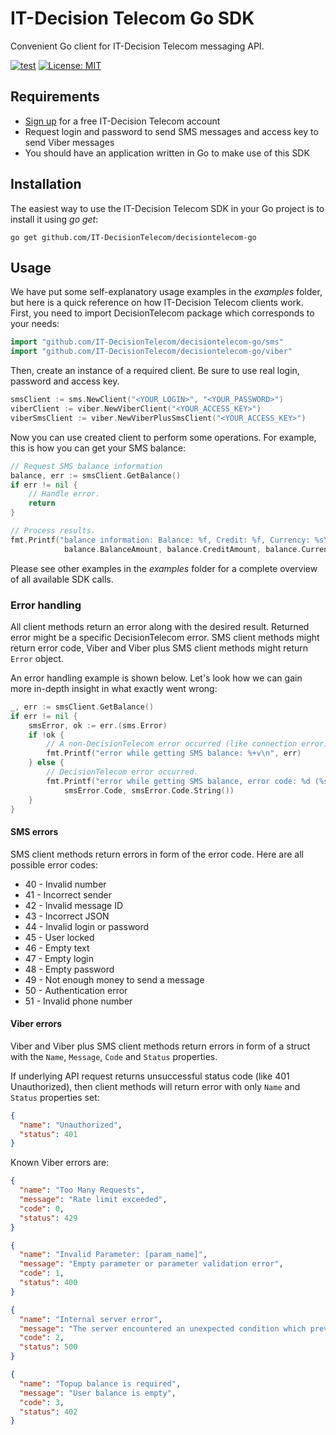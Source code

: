 IT-Decision Telecom Go SDK
===============================

Convenient Go client for IT-Decision Telecom messaging API.

[![test](https://github.com/IT-DecisionTelecom/decisiontelecom-go/actions/workflows/test.yml/badge.svg)](https://github.com/IT-DecisionTelecom/decisiontelecom-go/actions/workflows/test.yml)
[![License: MIT](https://img.shields.io/badge/License-MIT-yellow.svg)](https://opensource.org/licenses/MIT)

Requirements
-----

- [Sign up](https://web.it-decision.com/site/signup) for a free IT-Decision Telecom account
- Request login and password to send SMS messages and access key to send Viber messages
- You should have an application written in Go to make use of this SDK

Installation
-----

The easiest way to use the IT-Decision Telecom SDK in your Go project is to install it using _go get_:

```
go get github.com/IT-DecisionTelecom/decisiontelecom-go
```

Usage
-----

We have put some self-explanatory usage examples in the *examples* folder,
but here is a quick reference on how IT-Decision Telecom clients work.
First, you need to import DecisionTelecom package which corresponds to your needs: 

```go
import "github.com/IT-DecisionTelecom/decisiontelecom-go/sms"
import "github.com/IT-DecisionTelecom/decisiontelecom-go/viber"
```

Then, create an instance of a required client. Be sure to use real login, password and access key.

```go
smsClient := sms.NewClient("<YOUR_LOGIN>", "<YOUR_PASSWORD>")
viberClient := viber.NewViberClient("<YOUR_ACCESS_KEY>")
viberSmsClient := viber.NewViberPlusSmsClient("<YOUR_ACCESS_KEY>")
```

Now you can use created client to perform some operations. For example, this is how you can get your SMS balance:

```go
// Request SMS balance information
balance, err := smsClient.GetBalance()
if err != nil {
    // Handle error.
    return
}

// Process results.
fmt.Printf("balance information: Balance: %f, Credit: %f, Currency: %s\n",
			balance.BalanceAmount, balance.CreditAmount, balance.Currency)
```

Please see other examples in the _examples_ folder for a complete overview of all available SDK calls.

### Error handling
All client methods return an error along with the desired result. Returned error might be a specific DecisionTelecom error.
SMS client methods might return error code, Viber and Viber plus SMS client methods might return `Error` object.

An error handling example is shown below. Let's look how we can gain more in-depth insight in what exactly went wrong:

```go
_, err := smsClient.GetBalance()
if err != nil {
    smsError, ok := err.(sms.Error)
    if !ok {
        // A non-DecisionTelecom error occurred (like connection error).
        fmt.Printf("error while getting SMS balance: %+v\n", err)
    } else {
        // DecisionTelecom error occurred.
        fmt.Printf("error while getting SMS balance, error code: %d (%s)\n", 
            smsError.Code, smsError.Code.String())
    }
}
```

#### SMS errors
SMS client methods return errors in form of the error code. Here are all possible error codes:

- 40 - Invalid number
- 41 - Incorrect sender
- 42 - Invalid message ID
- 43 - Incorrect JSON
- 44 - Invalid login or password
- 45 - User locked
- 46 - Empty text
- 47 - Empty login
- 48 - Empty password
- 49 - Not enough money to send a message
- 50 - Authentication error
- 51 - Invalid phone number

#### Viber errors
Viber and Viber plus SMS client methods return errors in form of a struct with the `Name`, `Message`, `Code` and `Status` properties.

If underlying API request returns unsuccessful status code (like 401 Unauthorized),
then client methods will return error with only `Name` and `Status` properties set:

```json
{
  "name": "Unauthorized",
  "status": 401
}
```

Known Viber errors are:

```json
{
  "name": "Too Many Requests",
  "message": "Rate limit exceeded",
  "code": 0,
  "status": 429
}
```

```json
{
  "name": "Invalid Parameter: [param_name]",
  "message": "Empty parameter or parameter validation error",
  "code": 1,
  "status": 400
}
```

```json
{
  "name": "Internal server error",
  "message": "The server encountered an unexpected condition which prevented it from fulfilling the request",
  "code": 2,
  "status": 500
}
```

```json
{
  "name": "Topup balance is required",
  "message": "User balance is empty",
  "code": 3,
  "status": 402
}
```